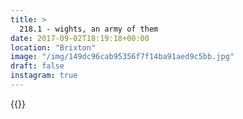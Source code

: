 ```yaml
---
title: >
  218.1 - wights, an army of them
date: 2017-09-02T18:19:18+00:00
location: "Brixton"
image: "/img/149dc96cab95356f7f14ba91aed9c5bb.jpg"
draft: false
instagram: true
---
```


{{<photo src="/img/149dc96cab95356f7f14ba91aed9c5bb.jpg">}}
